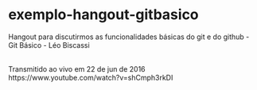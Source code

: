 # exemplo-hangout-gitbasico
<p>Hangout para discutirmos as funcionalidades básicas do git e do github - Git Básico - Léo Biscassi<p>
<br>
Transmitido ao vivo em 22 de jun de 2016
<br>
https://www.youtube.com/watch?v=shCmph3rkDI
